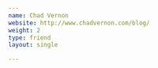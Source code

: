 ```yaml
---
name: Chad Vernon
website: http://www.chadvernon.com/blog/
weight: 2
type: friend
layout: single

---
```

